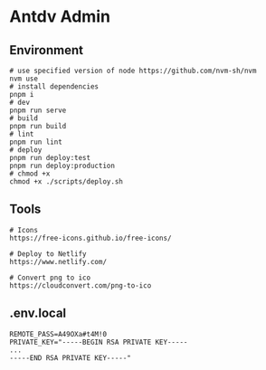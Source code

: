# Antdv Admin

## Environment

```shell
# use specified version of node https://github.com/nvm-sh/nvm
nvm use
# install dependencies
pnpm i
# dev
pnpm run serve
# build
pnpm run build
# lint
pnpm run lint
# deploy
pnpm run deploy:test
pnpm run deploy:production
# chmod +x
chmod +x ./scripts/deploy.sh
```

## Tools

```shell
# Icons
https://free-icons.github.io/free-icons/

# Deploy to Netlify
https://www.netlify.com/

# Convert png to ico
https://cloudconvert.com/png-to-ico

```

## .env.local

```shell
REMOTE_PASS=A49OXa#t4M!0
PRIVATE_KEY="-----BEGIN RSA PRIVATE KEY-----
...
-----END RSA PRIVATE KEY-----"
```
